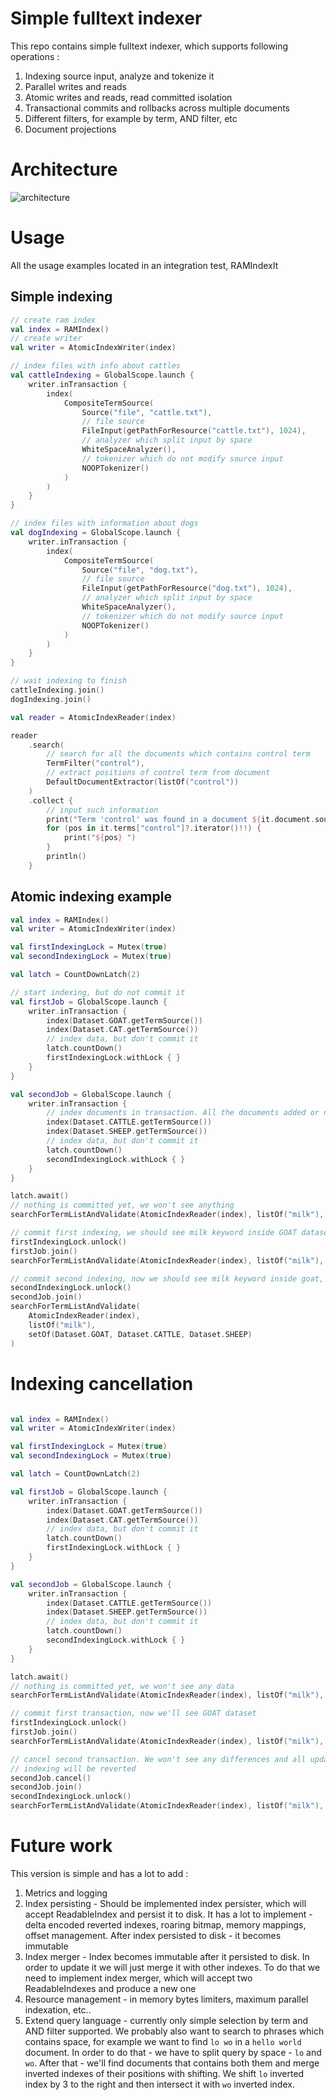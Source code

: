 # Simple fulltext indexer

This repo contains simple fulltext indexer, which supports following operations :
1. Indexing source input, analyze and tokenize it
1. Parallel writes and reads
1. Atomic writes and reads, read committed isolation
1. Transactional commits and rollbacks across multiple documents
1. Different filters, for example by term, AND filter, etc
1. Document projections


# Architecture 

![architecture](./docs/arch.png "Architecture")


# Usage

All the usage examples located in an integration test, RAMIndexIt

## Simple indexing 

```kotlin
// create ram index
val index = RAMIndex()
// create writer
val writer = AtomicIndexWriter(index)

// index files with info about cattles
val cattleIndexing = GlobalScope.launch {
    writer.inTransaction {
        index(
            CompositeTermSource(
                Source("file", "cattle.txt"),
                // file source
                FileInput(getPathForResource("cattle.txt"), 1024),
                // analyzer which split input by space
                WhiteSpaceAnalyzer(),
                // tokenizer which do not modify source input
                NOOPTokenizer()
            )
        )
    }
}

// index files with information about dogs
val dogIndexing = GlobalScope.launch {
    writer.inTransaction {
        index(
            CompositeTermSource(
                Source("file", "dog.txt"),
                // file source
                FileInput(getPathForResource("dog.txt"), 1024),
                // analyzer which split input by space
                WhiteSpaceAnalyzer(),
                // tokenizer which do not modify source input
                NOOPTokenizer()
            )
        )
    }
}

// wait indexing to finish
cattleIndexing.join()
dogIndexing.join()

val reader = AtomicIndexReader(index)

reader
    .search(
        // search for all the documents which contains control term
        TermFilter("control"),
        // extract positions of control term from document
        DefaultDocumentExtractor(listOf("control"))
    )
    .collect {
        // input such information 
        print("Term 'control' was found in a document ${it.document.source.name} at positions :")
        for (pos in it.terms["control"]?.iterator()!!) {
            print("${pos} ")
        }
        println()
    }
```

## Atomic indexing example 

```kotlin
val index = RAMIndex()
val writer = AtomicIndexWriter(index)

val firstIndexingLock = Mutex(true)
val secondIndexingLock = Mutex(true)

val latch = CountDownLatch(2)

// start indexing, but do not commit it
val firstJob = GlobalScope.launch {
    writer.inTransaction {
        index(Dataset.GOAT.getTermSource())
        index(Dataset.CAT.getTermSource())
        // index data, but don't commit it
        latch.countDown()
        firstIndexingLock.withLock { }
    }
}

val secondJob = GlobalScope.launch {
    writer.inTransaction {
        // index documents in transaction. All the documents added or none
        index(Dataset.CATTLE.getTermSource())
        index(Dataset.SHEEP.getTermSource())
        // index data, but don't commit it
        latch.countDown()
        secondIndexingLock.withLock { }
    }
}

latch.await()
// nothing is committed yet, we won't see anything 
searchForTermListAndValidate(AtomicIndexReader(index), listOf("milk"), emptySet())

// commit first indexing, we should see milk keyword inside GOAT dataset
firstIndexingLock.unlock()
firstJob.join()
searchForTermListAndValidate(AtomicIndexReader(index), listOf("milk"), setOf(Dataset.GOAT))

// commit second indexing, now we should see milk keyword inside goat, cattle and sheep documents
secondIndexingLock.unlock()
secondJob.join()
searchForTermListAndValidate(
    AtomicIndexReader(index),
    listOf("milk"),
    setOf(Dataset.GOAT, Dataset.CATTLE, Dataset.SHEEP)
)
```


# Indexing cancellation

```kotlin

val index = RAMIndex()
val writer = AtomicIndexWriter(index)

val firstIndexingLock = Mutex(true)
val secondIndexingLock = Mutex(true)

val latch = CountDownLatch(2)

val firstJob = GlobalScope.launch {
    writer.inTransaction {
        index(Dataset.GOAT.getTermSource())
        index(Dataset.CAT.getTermSource())
        // index data, but don't commit it
        latch.countDown()
        firstIndexingLock.withLock { }
    }
}

val secondJob = GlobalScope.launch {
    writer.inTransaction {
        index(Dataset.CATTLE.getTermSource())
        index(Dataset.SHEEP.getTermSource())
        // index data, but don't commit it
        latch.countDown()
        secondIndexingLock.withLock { }
    }
}

latch.await()
// nothing is committed yet, we won't see any data
searchForTermListAndValidate(AtomicIndexReader(index), listOf("milk"), emptySet())

// commit first transaction, now we'll see GOAT dataset
firstIndexingLock.unlock()
firstJob.join()
searchForTermListAndValidate(AtomicIndexReader(index), listOf("milk"), setOf(Dataset.GOAT))

// cancel second transaction. We won't see any differences and all updates during second transaction
// indexing will be reverted
secondJob.cancel()
secondJob.join()
secondIndexingLock.unlock()
searchForTermListAndValidate(AtomicIndexReader(index), listOf("milk"), setOf(Dataset.GOAT))

```


# Future work

This version is simple and has a lot to add :
1. Metrics and logging
1. Index persisting - Should be implemented index persister, which will
accept ReadableIndex and persist it to disk. It has a lot to implement - 
delta encoded reverted indexes, roaring bitmap, memory mappings, offset management.
After index persisted to disk - it becomes immutable
1. Index merger - Index becomes immutable after it persisted to disk. In order to update 
it we will just merge it with other indexes. To do that we need to implement index
merger, which will accept two ReadableIndexes and produce a new one
1. Resource management - in memory bytes limiters,
maximum parallel indexation, etc.. 
1. Extend query language - currently only simple selection by term and AND filter 
supported. We probably also want to search to phrases which contains space, for example
we want to find ```lo wo``` in a ```hello world ``` document. In order to do that - we 
have to split query by space - `lo` and `wo`. After that - we'll find documents that contains
both them and merge inverted indexes of their positions with shifting. We shift ```lo``` inverted index
by 3 to the right and then intersect it with ```wo``` inverted index.